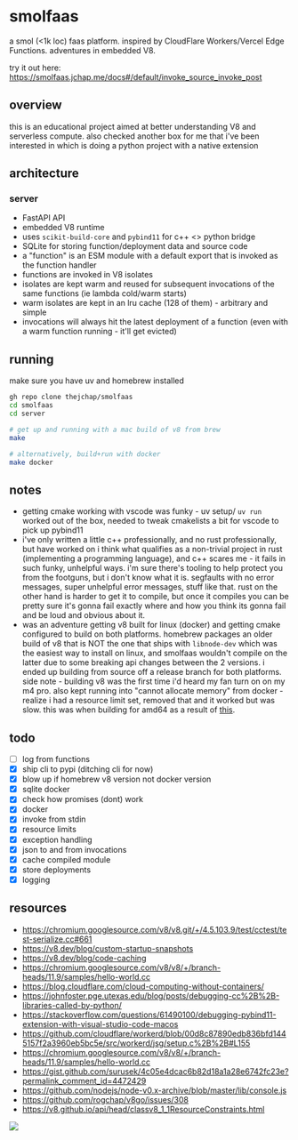 # smolfaas

a smol (<1k loc) faas platform. inspired by CloudFlare Workers/Vercel Edge
Functions. adventures in embedded V8.

try it out here:
https://smolfaas.jchap.me/docs#/default/invoke_source_invoke_post

## overview

this is an educational project aimed at better understanding V8 and serverless
compute. also checked another box for me that i've been interested in which is
doing a python project with a native extension

## architecture

### server

-   FastAPI API
-   embedded V8 runtime
-   uses `scikit-build-core` and `pybind11` for c++ <> python bridge
-   SQLite for storing function/deployment data and source code
-   a "function" is an ESM module with a default export that is invoked as the
    function handler
-   functions are invoked in V8 isolates
-   isolates are kept warm and reused for subsequent invocations of the same
    functions (ie lambda cold/warm starts)
-   warm isolates are kept in an lru cache (128 of them) - arbitrary and simple
-   invocations will always hit the latest deployment of a function (even with a
    warm function running - it'll get evicted)

## running

make sure you have uv and homebrew installed

```sh
gh repo clone thejchap/smolfaas
cd smolfaas
cd server

# get up and running with a mac build of v8 from brew
make

# alternatively, build+run with docker
make docker
```

## notes

-   getting cmake working with vscode was funky - uv setup/ `uv run` worked out
    of the box, needed to tweak cmakelists a bit for vscode to pick up pybind11
-   i've only written a little c++ professionally, and no rust professionally,
    but have worked on i think what qualifies as a non-trivial project in rust
    (implementing a programming language), and c++ scares me - it fails in such
    funky, unhelpful ways. i'm sure there's tooling to help protect you from the
    footguns, but i don't know what it is. segfaults with no error messages,
    super unhelpful error messages, stuff like that. rust on the other hand is
    harder to get it to compile, but once it compiles you can be pretty sure
    it's gonna fail exactly where and how you think its gonna fail and be loud
    and obvious about it.
-   was an adventure getting v8 built for linux (docker) and getting cmake
    configured to build on both platforms. homebrew packages an older build of
    v8 that is NOT the one that ships with `libnode-dev` which was the easiest
    way to install on linux, and smolfaas wouldn't compile on the latter due to
    some breaking api changes between the 2 versions. i ended up building from
    source off a release branch for both platforms. side note - building v8 was
    the first time i'd heard my fan turn on on my m4 pro. also kept running into
    "cannot allocate memory" from docker - realize i had a resource limit set,
    removed that and it worked but was slow. this was when building for amd64 as
    a result of
    [this](https://github.com/docker/roadmap/issues/384#issuecomment-1938832154).

## todo

-   [ ] log from functions
-   [x] ship cli to pypi (ditching cli for now)
-   [x] blow up if homebrew v8 version not docker version
-   [x] sqlite docker
-   [x] check how promises (dont) work
-   [x] docker
-   [x] invoke from stdin
-   [x] resource limits
-   [x] exception handling
-   [x] json to and from invocations
-   [x] cache compiled module
-   [x] store deployments
-   [x] logging

## resources

-   https://chromium.googlesource.com/v8/v8.git/+/4.5.103.9/test/cctest/test-serialize.cc#661
-   https://v8.dev/blog/custom-startup-snapshots
-   https://v8.dev/blog/code-caching
-   https://chromium.googlesource.com/v8/v8/+/branch-heads/11.9/samples/hello-world.cc
-   https://blog.cloudflare.com/cloud-computing-without-containers/
-   https://johnfoster.pge.utexas.edu/blog/posts/debugging-cc%2B%2B-libraries-called-by-python/
-   https://stackoverflow.com/questions/61490100/debugging-pybind11-extension-with-visual-studio-code-macos
-   https://github.com/cloudflare/workerd/blob/00d8c87890edb836bfd1445157f2a3960eb5bc5e/src/workerd/jsg/setup.c%2B%2B#L155
-   https://chromium.googlesource.com/v8/v8/+/branch-heads/11.9/samples/hello-world.cc
-   https://gist.github.com/surusek/4c05e4dcac6b82d18a1a28e6742fc23e?permalink_comment_id=4472429
-   https://github.com/nodejs/node-v0.x-archive/blob/master/lib/console.js
-   https://github.com/rogchap/v8go/issues/308
-   https://v8.github.io/api/head/classv8_1_1ResourceConstraints.html

<img src="https://v8.dev/_img/docs/embed/local-persist-handles-review.png" />
